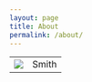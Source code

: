```yaml
---
layout: page
title: About
permalink: /about/
---
```


<table style="width:100%">
  <tr>
    <td><img src="https://scontent.fhan2-2.fna.fbcdn.net/v/t31.0-8/13002538_1313368942012920_4437103496804615863_o.jpg?oh=0f8862211e45ca58e238dc842ad8f955&oe=5A72A265"></td>
    <td>Smith</td> 
  </tr>

</table>
